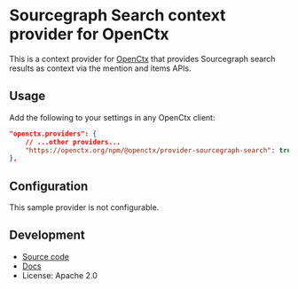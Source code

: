 # Sourcegraph Search context provider for OpenCtx

This is a context provider for [OpenCtx](https://openctx.org) that provides Sourcegraph search results as context via the mention and items APIs.

## Usage

Add the following to your settings in any OpenCtx client:

```json
"openctx.providers": {
    // ...other providers...
    "https://openctx.org/npm/@openctx/provider-sourcegraph-search": true
},
```

## Configuration

This sample provider is not configurable.

## Development

- [Source code](https://sourcegraph.com/github.com/sourcegraph/openctx/-/tree/provider/sourcegraph-search)
- [Docs](https://openctx.org/docs/providers/sourcegraph-search)
- License: Apache 2.0
